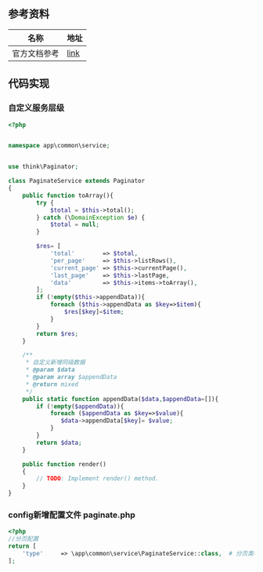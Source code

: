 ## 参考资料

| 名称         | 地址                                            |
| ------------ | ----------------------------------------------- |
| 官方文档参考 | [link](https://doc.thinkphp.cn/v5_1/fenye.html) |



## 代码实现

### 自定义服务层级

```php
<?php


namespace app\common\service;


use think\Paginator;

class PaginateService extends Paginator
{
    public function toArray(){
        try {
            $total = $this->total();
        } catch (\DomainException $e) {
            $total = null;
        }

        $res= [
            'total'        => $total,
            'per_page'     => $this->listRows(),
            'current_page' => $this->currentPage(),
            'last_page'    => $this->lastPage,
            'data'         => $this->items->toArray(),
        ];
        if (!empty($this->appendData)){
            foreach ($this->appendData as $key=>$item){
                $res[$key]=$item;
            }
        }
        return $res;
    }

    /**
     * 自定义新增同级数据
     * @param $data
     * @param array $appendData
     * @return mixed
     */
    public static function appendData($data,$appendData=[]){
        if (!empty($appendData)){
            foreach ($appendData as $key=>$value){
               $data->appendData[$key]= $value;
            }
        }
        return $data;
    }

    public function render()
    {
        // TODO: Implement render() method.
    }
}
```



###  config新增配置文件 paginate.php

```php
<?php
//分页配置
return [
    'type'     => \app\common\service\PaginateService::class,  # 分页类名
];
```

